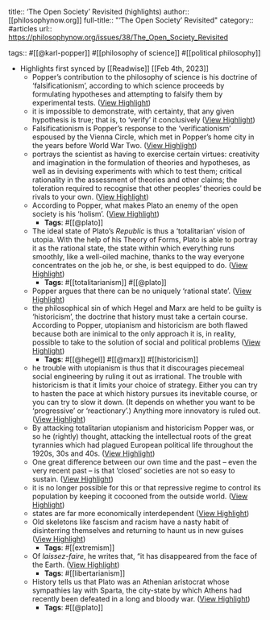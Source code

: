 title:: ‘The Open Society’ Revisited (highlights)
author:: [[philosophynow.org]]
full-title:: "‘The Open Society’ Revisited"
category:: #articles
url:: https://philosophynow.org/issues/38/The_Open_Society_Revisited

tags:: #[[@karl-popper]] #[[philosophy of science]] #[[political philosophy]]

- Highlights first synced by [[Readwise]] [[Feb 4th, 2023]]
	- Popper’s contribution to the philosophy of science is his doctrine of ‘falsificationism’, according to which science proceeds by formulating hypotheses and attempting to falsify them by experimental tests. ([View Highlight](https://read.readwise.io/read/01grdgd7h5bcr755tnyxdr68he))
	- it is impossible to demonstrate, with certainty, that any given hypothesis is true; that is, to ‘verify’ it conclusively ([View Highlight](https://read.readwise.io/read/01grdggfgvqdr72nhtcde1vp7r))
	- Falsificationism is Popper’s response to the ‘verificationism’ espoused by the Vienna Circle, which met in Popper’s home city in the years before World War Two. ([View Highlight](https://read.readwise.io/read/01grdggvvmv76cg3k5gz9ma0d4))
	- portrays the scientist as having to exercise certain virtues: creativity and imagination in the formulation of theories and hypotheses, as well as in devising experiments with which to test them; critical rationality in the assessment of theories and other claims; the toleration required to recognise that other peoples’ theories could be rivals to your own. ([View Highlight](https://read.readwise.io/read/01grdghp9cgx7q6yjkf7806azd))
	- According to Popper, what makes Plato an enemy of the open society is his ‘holism’. ([View Highlight](https://read.readwise.io/read/01grdgja7t2fqdngkynmjw171f))
		- **Tags**: #[[@plato]]
	- The ideal state of Plato’s *Republic* is thus a ‘totalitarian’ vision of utopia. With the help of his Theory of Forms, Plato is able to portray it as the rational state, the state within which everything runs smoothly, like a well-oiled machine, thanks to the way everyone concentrates on the job he, or she, is best equipped to do. ([View Highlight](https://read.readwise.io/read/01grdgk5bhg5v98v5xrtb5vs02))
		- **Tags**: #[[totalitarianism]] #[[@plato]]
	- Popper argues that there can be no uniquely ‘rational state’. ([View Highlight](https://read.readwise.io/read/01grdgmefqvfqv8qvytxvhg2at))
	- the philosophical sin of which Hegel and Marx are held to be guilty is ‘historicism’, the doctrine that history must take a certain course. According to Popper, utopianism and historicism are both flawed because both are inimical to the only approach it is, in reality, possible to take to the solution of social and political problems ([View Highlight](https://read.readwise.io/read/01grdgnd3z8d9r1bqftwcd9337))
		- **Tags**: #[[@hegel]] #[[@marx]] #[[historicism]]
	- he trouble with utopianism is thus that it discourages piecemeal social engineering by ruling it out as irrational. The trouble with historicism is that it limits your choice of strategy. Either you can try to hasten the pace at which history pursues its inevitable course, or you can try to slow it down. (It depends on whether you want to be ‘progressive’ or ‘reactionary’.) Anything more innovatory is ruled out. ([View Highlight](https://read.readwise.io/read/01grdgr0aq96rf3ad01wnhb4ae))
	- By attacking totalitarian utopianism and historicism Popper was, or so he (rightly) thought, attacking the intellectual roots of the great tyrannies which had plagued European political life throughout the 1920s, 30s and 40s. ([View Highlight](https://read.readwise.io/read/01grdgry32wsm57nqq0ckedct7))
	- One great difference between our own time and the past – even the very recent past – is that ‘closed’ societies are not so easy to sustain. ([View Highlight](https://read.readwise.io/read/01grdgvcgpwzbpk6wd447rkarx))
	- it is no longer possible for this or that repressive regime to control its population by keeping it cocooned from the outside world. ([View Highlight](https://read.readwise.io/read/01grdgvv1ampks195cmr0zqt3e))
	- states are far more economically interdependent ([View Highlight](https://read.readwise.io/read/01grdgw8hvfvsp91csvbkdrqhf))
	- Old skeletons like fascism and racism have a nasty habit of disinterring themselves and returning to haunt us in new guises ([View Highlight](https://read.readwise.io/read/01grdgwrwv9cneyh5vmcgzwwj0))
		- **Tags**: #[[extremism]]
	- Of *laissez-faire*, he writes that, “it has disappeared from the face of the Earth. ([View Highlight](https://read.readwise.io/read/01grdgyphev8arfds8rra4hkxj))
		- **Tags**: #[[libertarianism]]
	- History tells us that Plato was an Athenian aristocrat whose sympathies lay with Sparta, the city-state by which Athens had recently been defeated in a long and bloody war. ([View Highlight](https://read.readwise.io/read/01grdh1ar34ddkxhhmrz03awey))
		- **Tags**: #[[@plato]]